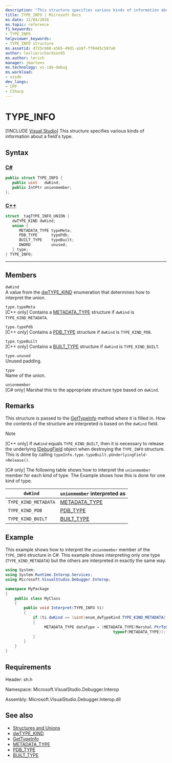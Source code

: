 ```yaml
---
description: "This structure specifies various kinds of information about a field's type."
title: TYPE_INFO | Microsoft Docs
ms.date: 11/04/2016
ms.topic: reference
f1_keywords:
- TYPE_INFO
helpviewer_keywords:
- TYPE_INFO structure
ms.assetid: d725cb68-a565-49d1-a16f-ff0445c587a0
author: leslierichardson95
ms.author: lerich
manager: jmartens
ms.technology: vs-ide-debug
ms.workload:
- vssdk
dev_langs:
- CPP
- CSharp
---
```

# TYPE_INFO

 [!INCLUDE [Visual Studio](~/includes/applies-to-version/vs-windows-only.md)]
This structure specifies various kinds of information about a field's type.

## Syntax

### [C#](#tab/csharp)
```csharp
public struct TYPE_INFO {
   public uint   dwKind;
   public IntPtr unionmember;
};
```
### [C++](#tab/cpp)
```cpp
struct _tagTYPE_INFO_UNION {
   dwTYPE_KIND dwKind;
   union {
      METADATA_TYPE typeMeta;
      PDB_TYPE      typePdb;
      BUILT_TYPE    typeBuilt;
      DWORD         unused;
   } type;
} TYPE_INFO;
```
---

## Members
 `dwKind`\
 A value from the [dwTYPE_KIND](../../../extensibility/debugger/reference/dwtype-kind.md) enumeration that determines how to interpret the union.

 `type.typeMeta`\
 [C++ only] Contains a [METADATA_TYPE](../../../extensibility/debugger/reference/metadata-type.md) structure if `dwKind` is `TYPE_KIND_METADATA`.

 `type.typePdb`\
 [C++ only] Contains a [PDB_TYPE](../../../extensibility/debugger/reference/pdb-type.md) structure if `dwKind` is `TYPE_KIND_PDB`.

 `type.typeBuilt`\
 [C++ only] Contains a [BUILT_TYPE](../../../extensibility/debugger/reference/built-type.md) structure if `dwKind` is `TYPE_KIND_BUILT`.

 `type.unused`\
 Unused padding.

 `type`\
 Name of the union.

 `unionmember`\
 [C# only] Marshal this to the appropriate structure type based on `dwKind`.

## Remarks
 This structure is passed to the [GetTypeInfo](../../../extensibility/debugger/reference/idebugfield-gettypeinfo.md) method where it is filled in. How the contents of the structure are interpreted is based on the `dwKind` field.

> [!NOTE]
> [C++ only] If `dwKind` equals `TYPE_KIND_BUILT`, then it is necessary to release the underlying [IDebugField](../../../extensibility/debugger/reference/idebugfield.md) object when destroying the `TYPE_INFO` structure. This is done by calling `typeInfo.type.typeBuilt.pUnderlyingField->Release()`.

 [C# only] The following table shows how to interpret the `unionmember` member for each kind of type. The Example shows how this is done for one kind of type.

|`dwKind`|`unionmember` interpreted as|
|--------------|----------------------------------|
|`TYPE_KIND_METADATA`|[METADATA_TYPE](../../../extensibility/debugger/reference/metadata-type.md)|
|`TYPE_KIND_PDB`|[PDB_TYPE](../../../extensibility/debugger/reference/pdb-type.md)|
|`TYPE_KIND_BUILT`|[BUILT_TYPE](../../../extensibility/debugger/reference/built-type.md)|

## Example
 This example shows how to interpret the `unionmember` member of the `TYPE_INFO` structure in C#. This example shows interpreting only one type (`TYPE_KIND_METADATA`) but the others are interpreted in exactly the same way.

```csharp
using System;
using System.Runtime.Interop.Services;
using Microsoft.VisualStudio.Debugger.Interop;

namespace MyPackage
{
    public class MyClass
    {
        public void Interpret(TYPE_INFO ti)
        {
            if (ti.dwKind == (uint)enum_dwTypeKind.TYPE_KIND_METADATA)
            {
                 METADATA_TYPE dataType = (METADATA_TYPE)Marshal.PtrToStructure(ti.unionmember,
                                               typeof(METADATA_TYPE));
            }
        }
    }
}
```

## Requirements
 Header: sh.h

 Namespace: Microsoft.VisualStudio.Debugger.Interop

 Assembly: Microsoft.VisualStudio.Debugger.Interop.dll

## See also
- [Structures and Unions](../../../extensibility/debugger/reference/structures-and-unions.md)
- [dwTYPE_KIND](../../../extensibility/debugger/reference/dwtype-kind.md)
- [GetTypeInfo](../../../extensibility/debugger/reference/idebugfield-gettypeinfo.md)
- [METADATA_TYPE](../../../extensibility/debugger/reference/metadata-type.md)
- [PDB_TYPE](../../../extensibility/debugger/reference/pdb-type.md)
- [BUILT_TYPE](../../../extensibility/debugger/reference/built-type.md)
